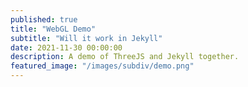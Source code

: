 ```yaml
---
published: true
title: "WebGL Demo"
subtitle: "Will it work in Jekyll"
date: 2021-11-30 00:00:00
description: A demo of ThreeJS and Jekyll together.
featured_image: "/images/subdiv/demo.png"
---
```


<canvas id="gl-canvas"></canvas>

<script type="module" src="{{ base.url | prepend: site.url }}/scripts/webgl-demo/hello.js">script>
